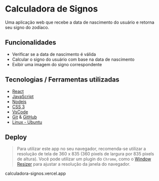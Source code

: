 # Calculadora de Signos 

Uma aplicação web  que recebe a data de nascimento do usuário e retorna seu signo do zodíaco.

## Funcionalidades

- Verificar se a data de nascimento é válida
- Calcular o signo do usuário com base na data de nascimento
- Exibir uma imagem do signo correspondente

## Tecnologias / Ferramentas utilizadas
- [React](https://pt-br.reactjs.org/)
- [JavaScript](https://www.javascript.com/)
- [Nodejs](https://nodejs.org/en/)
- [CSS 3](https://www.w3.org/Style/CSS/Overview.en.html)
- [VsCode](https://code.visualstudio.com/)
- [Git](https://git-scm.com/) & [GitHub](https://github.com/)
- [Linux - Ubuntu](https://ubuntu.com/)
## Deploy

> Para utilizar este app no seu navegador, recomenda-se utilizar a resolução de tela de 360 x 835 (360 pixels de largura por 835 pixels de altura).
> Você pode utilizar um plugin do `Chrome`, como o [Window Resizer](https://chrome.google.com/webstore/detail/window-resizer/kkelicaakdanhinjdeammmilcgefonfh?hl=en) para ajustar a resolução da janela do navegador.

calculadora-signos.vercel.app

